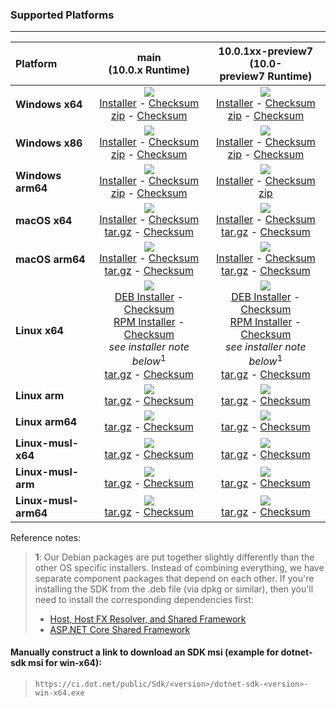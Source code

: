 ### Supported Platforms

--------------------------------------------------------------------------------------
| Platform | main<br>(10.0.x&nbsp;Runtime) | 10.0.1xx-preview7<br>(10.0-preview7&nbsp;Runtime) |
| :--------- | :----------: | :----------: |
| **Windows x64** | [![][win-x64-badge-main]][win-x64-version-main]<br>[Installer][win-x64-installer-main] - [Checksum][win-x64-installer-checksum-main]<br>[zip][win-x64-zip-main] - [Checksum][win-x64-zip-checksum-main] | [![][win-x64-badge-10.0.1XX-preview7]][win-x64-version-10.0.1XX-preview7]<br>[Installer][win-x64-installer-10.0.1XX-preview7] - [Checksum][win-x64-installer-checksum-10.0.1XX-preview7]<br>[zip][win-x64-zip-10.0.1XX-preview7] - [Checksum][win-x64-zip-checksum-10.0.1XX-preview7] |
| **Windows x86** | [![][win-x86-badge-main]][win-x86-version-main]<br>[Installer][win-x86-installer-main] - [Checksum][win-x86-installer-checksum-main]<br>[zip][win-x86-zip-main] - [Checksum][win-x86-zip-checksum-main] | [![][win-x86-badge-10.0.1XX-preview7]][win-x86-version-10.0.1XX-preview7]<br>[Installer][win-x86-installer-10.0.1XX-preview7] - [Checksum][win-x86-installer-checksum-10.0.1XX-preview7]<br>[zip][win-x86-zip-10.0.1XX-preview7] - [Checksum][win-x86-zip-checksum-10.0.1XX-preview7] |
| **Windows arm64** | [![][win-arm64-badge-main]][win-arm64-version-main]<br>[Installer][win-arm64-installer-main] - [Checksum][win-arm64-installer-checksum-main]<br>[zip][win-arm64-zip-main] - [Checksum][win-arm64-zip-checksum-main] | [![][win-arm64-badge-10.0.1XX-preview7]][win-arm64-version-10.0.1XX-preview7]<br>[Installer][win-arm64-installer-10.0.1XX-preview7] - [Checksum][win-arm64-installer-checksum-10.0.1XX-preview7]<br>[zip][win-arm64-zip-10.0.1XX-preview7] |
| **macOS x64** | [![][osx-x64-badge-main]][osx-x64-version-main]<br>[Installer][osx-x64-installer-main] - [Checksum][osx-x64-installer-checksum-main]<br>[tar.gz][osx-x64-targz-main] - [Checksum][osx-x64-targz-checksum-main] | [![][osx-x64-badge-10.0.1XX-preview7]][osx-x64-version-10.0.1XX-preview7]<br>[Installer][osx-x64-installer-10.0.1XX-preview7] - [Checksum][osx-x64-installer-checksum-10.0.1XX-preview7]<br>[tar.gz][osx-x64-targz-10.0.1XX-preview7] - [Checksum][osx-x64-targz-checksum-10.0.1XX-preview7] |
| **macOS arm64** | [![][osx-arm64-badge-main]][osx-arm64-version-main]<br>[Installer][osx-arm64-installer-main] - [Checksum][osx-arm64-installer-checksum-main]<br>[tar.gz][osx-arm64-targz-main] - [Checksum][osx-arm64-targz-checksum-main] | [![][osx-arm64-badge-10.0.1XX-preview7]][osx-arm64-version-10.0.1XX-preview7]<br>[Installer][osx-arm64-installer-10.0.1XX-preview7] - [Checksum][osx-arm64-installer-checksum-10.0.1XX-preview7]<br>[tar.gz][osx-arm64-targz-10.0.1XX-preview7] - [Checksum][osx-arm64-targz-checksum-10.0.1XX-preview7] |
| **Linux x64** | [![][linux-badge-main]][linux-version-main]<br>[DEB Installer][linux-DEB-installer-main] - [Checksum][linux-DEB-installer-checksum-main]<br>[RPM Installer][linux-RPM-installer-main] - [Checksum][linux-RPM-installer-checksum-main]<br>_see installer note below_<sup>1</sup><br>[tar.gz][linux-targz-main] - [Checksum][linux-targz-checksum-main] | [![][linux-badge-10.0.1XX-preview7]][linux-version-10.0.1XX-preview7]<br>[DEB Installer][linux-DEB-installer-10.0.1XX-preview7] - [Checksum][linux-DEB-installer-checksum-10.0.1XX-preview7]<br>[RPM Installer][linux-RPM-installer-10.0.1XX-preview7] - [Checksum][linux-RPM-installer-checksum-10.0.1XX-preview7]<br>_see installer note below_<sup>1</sup><br>[tar.gz][linux-targz-10.0.1XX-preview7] - [Checksum][linux-targz-checksum-10.0.1XX-preview7] |
| **Linux arm** | [![][linux-arm-badge-main]][linux-arm-version-main]<br>[tar.gz][linux-arm-targz-main] - [Checksum][linux-arm-targz-checksum-main] | [![][linux-arm-badge-10.0.1XX-preview7]][linux-arm-version-10.0.1XX-preview7]<br>[tar.gz][linux-arm-targz-10.0.1XX-preview7] - [Checksum][linux-arm-targz-checksum-10.0.1XX-preview7] |
| **Linux arm64** | [![][linux-arm64-badge-main]][linux-arm64-version-main]<br>[tar.gz][linux-arm64-targz-main] - [Checksum][linux-arm64-targz-checksum-main] | [![][linux-arm64-badge-10.0.1XX-preview7]][linux-arm64-version-10.0.1XX-preview7]<br>[tar.gz][linux-arm64-targz-10.0.1XX-preview7] - [Checksum][linux-arm64-targz-checksum-10.0.1XX-preview7] |
| **Linux-musl-x64** | [![][linux-musl-x64-badge-main]][linux-musl-x64-version-main]<br>[tar.gz][linux-musl-x64-targz-main] - [Checksum][linux-musl-x64-targz-checksum-main] | [![][linux-musl-x64-badge-10.0.1XX-preview7]][linux-musl-x64-version-10.0.1XX-preview7]<br>[tar.gz][linux-musl-x64-targz-10.0.1XX-preview7] - [Checksum][linux-musl-x64-targz-checksum-10.0.1XX-preview7] |
| **Linux-musl-arm** | [![][linux-musl-arm-badge-main]][linux-musl-arm-version-main]<br>[tar.gz][linux-musl-arm-targz-main] - [Checksum][linux-musl-arm-targz-checksum-main] | [![][linux-musl-arm-badge-10.0.1XX-preview7]][linux-musl-arm-version-10.0.1XX-preview7]<br>[tar.gz][linux-musl-arm-targz-10.0.1XX-preview7] - [Checksum][linux-musl-arm-targz-checksum-10.0.1XX-preview7] |
| **Linux-musl-arm64** | [![][linux-musl-arm64-badge-main]][linux-musl-arm64-version-main]<br>[tar.gz][linux-musl-arm64-targz-main] - [Checksum][linux-musl-arm64-targz-checksum-main] | [![][linux-musl-arm64-badge-10.0.1XX-preview7]][linux-musl-arm64-version-10.0.1XX-preview7]<br>[tar.gz][linux-musl-arm64-targz-10.0.1XX-preview7] - [Checksum][linux-musl-arm64-targz-checksum-10.0.1XX-preview7] |

Reference notes:
> **1**: Our Debian packages are put together slightly differently than the other OS specific installers. Instead of combining everything, we have separate component packages that depend on each other. If you're installing the SDK from the .deb file (via dpkg or similar), then you'll need to install the corresponding dependencies first:
> * [Host, Host FX Resolver, and Shared Framework](https://github.com/dotnet/runtime/blob/main/docs/project/dogfooding.md#nightly-builds-table)
> * [ASP.NET Core Shared Framework](https://github.com/aspnet/AspNetCore/blob/main/docs/DailyBuilds.md)

#### Manually construct a link to download an SDK msi (example for dotnet-sdk msi for win-x64):
> `https://ci.dot.net/public/Sdk/<version>/dotnet-sdk-<version>-win-x64.exe`

[win-x64-badge-main]: https://aka.ms/dotnet/10.0.1xx/daily/win_x64_Release_version_badge.svg?no-cache
[win-x64-version-main]: https://aka.ms/dotnet/10.0.1xx/daily/productCommit-win-x64.txt
[win-x64-installer-main]: https://aka.ms/dotnet/10.0.1xx/daily/dotnet-sdk-win-x64.exe
[win-x64-installer-checksum-main]: https://aka.ms/dotnet/10.0.1xx/daily/dotnet-sdk-win-x64.exe.sha512
[win-x64-zip-main]: https://aka.ms/dotnet/10.0.1xx/daily/dotnet-sdk-win-x64.zip
[win-x64-zip-checksum-main]: https://aka.ms/dotnet/10.0.1xx/daily/dotnet-sdk-win-x64.zip.sha512

[win-x64-badge-10.0.1XX-preview7]: https://aka.ms/dotnet/10.0.1xx-preview7/daily/win_x64_Release_version_badge.svg?no-cache
[win-x64-version-10.0.1XX-preview7]: https://aka.ms/dotnet/10.0.1xx-preview7/daily/productCommit-win-x64.txt
[win-x64-installer-10.0.1XX-preview7]: https://aka.ms/dotnet/10.0.1xx-preview7/daily/dotnet-sdk-win-x64.exe
[win-x64-installer-checksum-10.0.1XX-preview7]: https://aka.ms/dotnet/10.0.1xx-preview7/daily/dotnet-sdk-win-x64.exe.sha512
[win-x64-zip-10.0.1XX-preview7]: https://aka.ms/dotnet/10.0.1xx-preview7/daily/dotnet-sdk-win-x64.zip
[win-x64-zip-checksum-10.0.1XX-preview7]: https://aka.ms/dotnet/10.0.1xx-preview7/daily/dotnet-sdk-win-x64.zip.sha512

[win-x86-badge-main]: https://aka.ms/dotnet/10.0.1xx/daily/win_x86_Release_version_badge.svg?no-cache
[win-x86-version-main]: https://aka.ms/dotnet/10.0.1xx/daily/productCommit-win-x86.txt
[win-x86-installer-main]: https://aka.ms/dotnet/10.0.1xx/daily/dotnet-sdk-win-x86.exe
[win-x86-installer-checksum-main]: https://aka.ms/dotnet/10.0.1xx/daily/dotnet-sdk-win-x86.exe.sha512
[win-x86-zip-main]: https://aka.ms/dotnet/10.0.1xx/daily/dotnet-sdk-win-x86.zip
[win-x86-zip-checksum-main]: https://aka.ms/dotnet/10.0.1xx/daily/dotnet-sdk-win-x86.zip.sha512

[win-x86-badge-10.0.1XX-preview7]: https://aka.ms/dotnet/10.0.1xx-preview7/daily/win_x86_Release_version_badge.svg?no-cache
[win-x86-version-10.0.1XX-preview7]: https://aka.ms/dotnet/10.0.1xx-preview7/daily/productCommit-win-x86.txt
[win-x86-installer-10.0.1XX-preview7]: https://aka.ms/dotnet/10.0.1xx-preview7/daily/dotnet-sdk-win-x86.exe
[win-x86-installer-checksum-10.0.1XX-preview7]: https://aka.ms/dotnet/10.0.1xx-preview7/daily/dotnet-sdk-win-x86.exe.sha512
[win-x86-zip-10.0.1XX-preview7]: https://aka.ms/dotnet/10.0.1xx-preview7/daily/dotnet-sdk-win-x86.zip
[win-x86-zip-checksum-10.0.1XX-preview7]: https://aka.ms/dotnet/10.0.1xx-preview7/daily/dotnet-sdk-win-x86.zip.sha512

[osx-x64-badge-main]: https://aka.ms/dotnet/10.0.1xx/daily/osx_x64_Release_version_badge.svg?no-cache
[osx-x64-version-main]: https://aka.ms/dotnet/10.0.1xx/daily/productCommit-osx-x64.txt
[osx-x64-installer-main]: https://aka.ms/dotnet/10.0.1xx/daily/dotnet-sdk-osx-x64.pkg
[osx-x64-installer-checksum-main]: https://aka.ms/dotnet/10.0.1xx/daily/dotnet-sdk-osx-x64.pkg.sha512
[osx-x64-targz-main]: https://aka.ms/dotnet/10.0.1xx/daily/dotnet-sdk-osx-x64.tar.gz
[osx-x64-targz-checksum-main]: https://aka.ms/dotnet/10.0.1xx/daily/dotnet-sdk-osx-x64.pkg.tar.gz.sha512

[osx-x64-badge-10.0.1XX-preview7]: https://aka.ms/dotnet/10.0.1xx-preview7/daily/osx_x64_Release_version_badge.svg?no-cache
[osx-x64-version-10.0.1XX-preview7]: https://aka.ms/dotnet/10.0.1xx-preview7/daily/productCommit-osx-x64.txt
[osx-x64-installer-10.0.1XX-preview7]: https://aka.ms/dotnet/10.0.1xx-preview7/daily/dotnet-sdk-osx-x64.pkg
[osx-x64-installer-checksum-10.0.1XX-preview7]: https://aka.ms/dotnet/10.0.1xx-preview7/daily/dotnet-sdk-osx-x64.pkg.sha512
[osx-x64-targz-10.0.1XX-preview7]: https://aka.ms/dotnet/10.0.1xx-preview7/daily/dotnet-sdk-osx-x64.tar.gz
[osx-x64-targz-checksum-10.0.1XX-preview7]: https://aka.ms/dotnet/10.0.1xx-preview7/daily/dotnet-sdk-osx-x64.pkg.tar.gz.sha512

[osx-arm64-badge-main]: https://aka.ms/dotnet/10.0.1xx/daily/osx_arm64_Release_version_badge.svg?no-cache
[osx-arm64-version-main]: https://aka.ms/dotnet/10.0.1xx/daily/productCommit-osx-arm64.txt
[osx-arm64-installer-main]: https://aka.ms/dotnet/10.0.1xx/daily/dotnet-sdk-osx-arm64.pkg
[osx-arm64-installer-checksum-main]: https://aka.ms/dotnet/10.0.1xx/daily/dotnet-sdk-osx-arm64.pkg.sha512
[osx-arm64-targz-main]: https://aka.ms/dotnet/10.0.1xx/daily/dotnet-sdk-osx-arm64.tar.gz
[osx-arm64-targz-checksum-main]: https://aka.ms/dotnet/10.0.1xx/daily/dotnet-sdk-osx-arm64.pkg.tar.gz.sha512

[osx-arm64-badge-10.0.1XX-preview7]: https://aka.ms/dotnet/10.0.1xx-preview7/daily/osx_arm64_Release_version_badge.svg?no-cache
[osx-arm64-version-10.0.1XX-preview7]: https://aka.ms/dotnet/10.0.1xx-preview7/daily/productCommit-osx-arm64.txt
[osx-arm64-installer-10.0.1XX-preview7]: https://aka.ms/dotnet/10.0.1xx-preview7/daily/dotnet-sdk-osx-arm64.pkg
[osx-arm64-installer-checksum-10.0.1XX-preview7]: https://aka.ms/dotnet/10.0.1xx-preview7/daily/dotnet-sdk-osx-arm64.pkg.sha512
[osx-arm64-targz-10.0.1XX-preview7]: https://aka.ms/dotnet/10.0.1xx-preview7/daily/dotnet-sdk-osx-arm64.tar.gz
[osx-arm64-targz-checksum-10.0.1XX-preview7]: https://aka.ms/dotnet/10.0.1xx-preview7/daily/dotnet-sdk-osx-arm64.pkg.tar.gz.sha512

[linux-badge-main]: https://aka.ms/dotnet/10.0.1xx/daily/linux_x64_Release_version_badge.svg?no-cache
[linux-version-main]: https://aka.ms/dotnet/10.0.1xx/daily/productCommit-linux-x64.txt
[linux-DEB-installer-main]: https://aka.ms/dotnet/10.0.1xx/daily/dotnet-sdk-x64.deb
[linux-DEB-installer-checksum-main]: https://aka.ms/dotnet/10.0.1xx/daily/dotnet-sdk-x64.deb.sha512
[linux-RPM-installer-main]: https://aka.ms/dotnet/10.0.1xx/daily/dotnet-sdk-x64.rpm
[linux-RPM-installer-checksum-main]: https://aka.ms/dotnet/10.0.1xx/daily/dotnet-sdk-x64.rpm.sha512
[linux-targz-main]: https://aka.ms/dotnet/10.0.1xx/daily/dotnet-sdk-linux-x64.tar.gz
[linux-targz-checksum-main]: https://aka.ms/dotnet/10.0.1xx/daily/dotnet-sdk-linux-x64.tar.gz.sha512

[linux-badge-10.0.1XX-preview7]: https://aka.ms/dotnet/10.0.1xx-preview7/daily/linux_x64_Release_version_badge.svg?no-cache
[linux-version-10.0.1XX-preview7]: https://aka.ms/dotnet/10.0.1xx-preview7/daily/productCommit-linux-x64.txt
[linux-DEB-installer-10.0.1XX-preview7]: https://aka.ms/dotnet/10.0.1xx-preview7/daily/dotnet-sdk-x64.deb
[linux-DEB-installer-checksum-10.0.1XX-preview7]: https://aka.ms/dotnet/10.0.1xx-preview7/daily/dotnet-sdk-x64.deb.sha512
[linux-RPM-installer-10.0.1XX-preview7]: https://aka.ms/dotnet/10.0.1xx-preview7/daily/dotnet-sdk-x64.rpm
[linux-RPM-installer-checksum-10.0.1XX-preview7]: https://aka.ms/dotnet/10.0.1xx-preview7/daily/dotnet-sdk-x64.rpm.sha512
[linux-targz-10.0.1XX-preview7]: https://aka.ms/dotnet/10.0.1xx-preview7/daily/dotnet-sdk-linux-x64.tar.gz
[linux-targz-checksum-10.0.1XX-preview7]: https://aka.ms/dotnet/10.0.1xx-preview7/daily/dotnet-sdk-linux-x64.tar.gz.sha512

[linux-arm-badge-main]: https://aka.ms/dotnet/10.0.1xx/daily/linux_arm_Release_version_badge.svg?no-cache
[linux-arm-version-main]: https://aka.ms/dotnet/10.0.1xx/daily/productCommit-linux-arm.txt
[linux-arm-targz-main]: https://aka.ms/dotnet/10.0.1xx/daily/dotnet-sdk-linux-arm.tar.gz
[linux-arm-targz-checksum-main]: https://aka.ms/dotnet/10.0.1xx/daily/dotnet-sdk-linux-arm.tar.gz.sha512

[linux-arm-badge-10.0.1XX-preview7]: https://aka.ms/dotnet/10.0.1xx-preview7/daily/linux_arm_Release_version_badge.svg?no-cache
[linux-arm-version-10.0.1XX-preview7]: https://aka.ms/dotnet/10.0.1xx-preview7/daily/productCommit-linux-arm.txt
[linux-arm-targz-10.0.1XX-preview7]: https://aka.ms/dotnet/10.0.1xx-preview7/daily/dotnet-sdk-linux-arm.tar.gz
[linux-arm-targz-checksum-10.0.1XX-preview7]: https://aka.ms/dotnet/10.0.1xx-preview7/daily/dotnet-sdk-linux-arm.tar.gz.sha512

[linux-arm64-badge-main]: https://aka.ms/dotnet/10.0.1xx/daily/linux_arm64_Release_version_badge.svg?no-cache
[linux-arm64-version-main]: https://aka.ms/dotnet/10.0.1xx/daily/productCommit-linux-arm64.txt
[linux-arm64-targz-main]: https://aka.ms/dotnet/10.0.1xx/daily/dotnet-sdk-linux-arm64.tar.gz
[linux-arm64-targz-checksum-main]: https://aka.ms/dotnet/10.0.1xx/daily/dotnet-sdk-linux-arm64.tar.gz.sha512

[linux-arm64-badge-10.0.1XX-preview7]: https://aka.ms/dotnet/10.0.1xx-preview7/daily/linux_arm64_Release_version_badge.svg?no-cache
[linux-arm64-version-10.0.1XX-preview7]: https://aka.ms/dotnet/10.0.1xx-preview7/daily/productCommit-linux-arm64.txt
[linux-arm64-targz-10.0.1XX-preview7]: https://aka.ms/dotnet/10.0.1xx-preview7/daily/dotnet-sdk-linux-arm64.tar.gz
[linux-arm64-targz-checksum-10.0.1XX-preview7]: https://aka.ms/dotnet/10.0.1xx-preview7/daily/dotnet-sdk-linux-arm64.tar.gz.sha512

[linux-musl-x64-badge-main]: https://aka.ms/dotnet/10.0.1xx/daily/linux_musl_x64_Release_version_badge.svg?no-cache
[linux-musl-x64-version-main]: https://aka.ms/dotnet/10.0.1xx/daily/productCommit-linux-musl-x64.txt
[linux-musl-x64-targz-main]: https://aka.ms/dotnet/10.0.1xx/daily/dotnet-sdk-linux-musl-x64.tar.gz
[linux-musl-x64-targz-checksum-main]: https://aka.ms/dotnet/10.0.1xx/daily/dotnet-sdk-linux-musl-x64.tar.gz.sha512

[linux-musl-x64-badge-10.0.1XX-preview7]: https://aka.ms/dotnet/10.0.1xx-preview7/daily/linux_musl_x64_Release_version_badge.svg?no-cache
[linux-musl-x64-version-10.0.1XX-preview7]: https://aka.ms/dotnet/10.0.1xx-preview7/daily/productCommit-linux-musl-x64.txt
[linux-musl-x64-targz-10.0.1XX-preview7]: https://aka.ms/dotnet/10.0.1xx-preview7/daily/dotnet-sdk-linux-musl-x64.tar.gz
[linux-musl-x64-targz-checksum-10.0.1XX-preview7]: https://aka.ms/dotnet/10.0.1xx-preview7/daily/dotnet-sdk-linux-musl-x64.tar.gz.sha512

[linux-musl-arm-badge-main]: https://aka.ms/dotnet/10.0.1xx/daily/linux_musl_arm_Release_version_badge.svg?no-cache
[linux-musl-arm-version-main]: https://aka.ms/dotnet/10.0.1xx/daily/productCommit-linux-musl-arm.txt
[linux-musl-arm-targz-main]: https://aka.ms/dotnet/10.0.1xx/daily/dotnet-sdk-linux-musl-arm.tar.gz
[linux-musl-arm-targz-checksum-main]: https://aka.ms/dotnet/10.0.1xx/daily/dotnet-sdk-linux-musl-arm.tar.gz.sha512

[linux-musl-arm-badge-10.0.1XX-preview7]: https://aka.ms/dotnet/10.0.1xx-preview7/daily/linux_musl_arm_Release_version_badge.svg?no-cache
[linux-musl-arm-version-10.0.1XX-preview7]: https://aka.ms/dotnet/10.0.1xx-preview7/daily/productCommit-linux-musl-arm.txt
[linux-musl-arm-targz-10.0.1XX-preview7]: https://aka.ms/dotnet/10.0.1xx-preview7/daily/dotnet-sdk-linux-musl-arm.tar.gz
[linux-musl-arm-targz-checksum-10.0.1XX-preview7]: https://aka.ms/dotnet/10.0.1xx-preview7/daily/dotnet-sdk-linux-musl-arm.tar.gz.sha512

[linux-musl-arm64-badge-main]: https://aka.ms/dotnet/10.0.1xx/daily/linux_musl_arm64_Release_version_badge.svg?no-cache
[linux-musl-arm64-version-main]: https://aka.ms/dotnet/10.0.1xx/daily/productCommit-linux-musl-arm64.txt
[linux-musl-arm64-targz-main]: https://aka.ms/dotnet/10.0.1xx/daily/dotnet-sdk-linux-musl-arm64.tar.gz
[linux-musl-arm64-targz-checksum-main]: https://aka.ms/dotnet/10.0.1xx/daily/dotnet-sdk-linux-musl-arm64.tar.gz.sha512

[linux-musl-arm64-badge-10.0.1XX-preview7]: https://aka.ms/dotnet/10.0.1xx-preview7/daily/linux_musl_arm64_Release_version_badge.svg?no-cache
[linux-musl-arm64-version-10.0.1XX-preview7]: https://aka.ms/dotnet/10.0.1xx-preview7/daily/productCommit-linux-musl-arm64.txt
[linux-musl-arm64-targz-10.0.1XX-preview7]: https://aka.ms/dotnet/10.0.1xx-preview7/daily/dotnet-sdk-linux-musl-arm64.tar.gz
[linux-musl-arm64-targz-checksum-10.0.1XX-preview7]: https://aka.ms/dotnet/10.0.1xx-preview7/daily/dotnet-sdk-linux-musl-arm64.tar.gz.sha512

[win-arm64-badge-main]: https://aka.ms/dotnet/10.0.1xx/daily/win_arm64_Release_version_badge.svg?no-cache
[win-arm64-version-main]: https://aka.ms/dotnet/10.0.1xx/daily/productCommit-win-arm64.txt
[win-arm64-installer-main]: https://aka.ms/dotnet/10.0.1xx/daily/dotnet-sdk-win-arm64.exe
[win-arm64-installer-checksum-main]: https://aka.ms/dotnet/10.0.1xx/daily/dotnet-sdk-win-arm64.exe.sha512
[win-arm64-zip-main]: https://aka.ms/dotnet/10.0.1xx/daily/dotnet-sdk-win-arm64.zip
[win-arm64-zip-checksum-main]: https://aka.ms/dotnet/10.0.1xx/daily/dotnet-sdk-win-arm64.zip.sha512

[win-arm64-badge-10.0.1XX-preview7]: https://aka.ms/dotnet/10.0.1xx-preview7/daily/win_arm64_Release_version_badge.svg?no-cache
[win-arm64-version-10.0.1XX-preview7]: https://aka.ms/dotnet/10.0.1xx-preview7/daily/productCommit-win-arm64.txt
[win-arm64-installer-10.0.1XX-preview7]: https://aka.ms/dotnet/10.0.1xx-preview7/daily/dotnet-sdk-win-arm64.exe
[win-arm64-installer-checksum-10.0.1XX-preview7]: https://aka.ms/dotnet/10.0.1xx-preview7/daily/dotnet-sdk-win-arm64.exe.sha512
[win-arm64-zip-10.0.1XX-preview7]: https://aka.ms/dotnet/10.0.1xx-preview7/daily/dotnet-sdk-win-arm64.zip
[win-arm64-zip-checksum-10.0.1XX-preview7]: https://aka.ms/dotnet/10.0.1xx-preview7/daily/dotnet-sdk-win-arm64.zip.sha512
